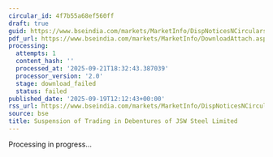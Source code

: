 ```yaml
---
circular_id: 4f7b55a68ef560ff
draft: true
guid: https://www.bseindia.com/markets/MarketInfo/DispNoticesNCirculars.aspx?Noticeid={D35FB82F-7EC5-4DE6-B32D-CD5AEB5997A4}&noticeno=20250919-18&dt=09/19/2025&icount=18&totcount=44&flag=0
pdf_url: https://www.bseindia.com/markets/MarketInfo/DownloadAttach.aspx?id=20250919-18&attachedId=
processing:
  attempts: 1
  content_hash: ''
  processed_at: '2025-09-21T18:32:43.387039'
  processor_version: '2.0'
  stage: download_failed
  status: failed
published_date: '2025-09-19T12:12:43+00:00'
rss_url: https://www.bseindia.com/markets/MarketInfo/DispNoticesNCirculars.aspx?Noticeid={D35FB82F-7EC5-4DE6-B32D-CD5AEB5997A4}&noticeno=20250919-18&dt=09/19/2025&icount=18&totcount=44&flag=0
source: bse
title: Suspension of Trading in Debentures of JSW Steel Limited
---
```


Processing in progress...